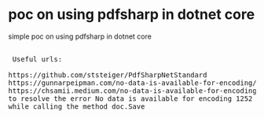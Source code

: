# poc on using pdfsharp in dotnet core
 simple poc on using pdfsharp in dotnet core

 <pre>
 
 Useful urls:
 
https://github.com/ststeiger/PdfSharpNetStandard
https://gunnarpeipman.com/no-data-is-available-for-encoding/
https://chsamii.medium.com/no-data-is-available-for-encoding-1252-8bc14651d631
to resolve the error No data is available for encoding 1252
while calling the method doc.Save

 </pre>